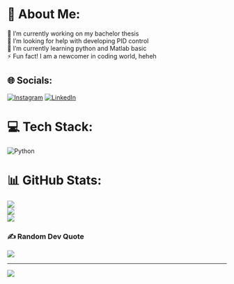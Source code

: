 # 💫 About Me:
🔭 I’m currently working on my bachelor thesis<br>🤝 I’m looking for help with developing PID control<br>🌱 I’m currently learning python and Matlab basic<br>⚡ Fun fact! I am a newcomer in coding world, heheh


## 🌐 Socials:
[![Instagram](https://img.shields.io/badge/Instagram-%23E4405F.svg?logo=Instagram&logoColor=white)](https://instagram.com/edgarkazakti) [![LinkedIn](https://img.shields.io/badge/LinkedIn-%230077B5.svg?logo=linkedin&logoColor=white)](https://linkedin.com/in/edgarkazakti) 

# 💻 Tech Stack:
![Python](https://img.shields.io/badge/python-3670A0?style=for-the-badge&logo=python&logoColor=ffdd54)
# 📊 GitHub Stats:
![](https://github-readme-stats.vercel.app/api?username=G4rrr&theme=dark&hide_border=false&include_all_commits=false&count_private=false)<br/>
![](https://github-readme-streak-stats.herokuapp.com/?user=G4rrr&theme=dark&hide_border=false)<br/>
![](https://github-readme-stats.vercel.app/api/top-langs/?username=G4rrr&theme=dark&hide_border=false&include_all_commits=false&count_private=false&layout=compact)

### ✍️ Random Dev Quote
![](https://quotes-github-readme.vercel.app/api?type=vetical&theme=radical)

---
[![](https://visitcount.itsvg.in/api?id=G4rrr&icon=0&color=0)](https://visitcount.itsvg.in)

<!-- Proudly created with GPRM ( https://gprm.itsvg.in ) -->

